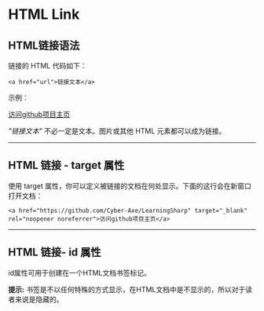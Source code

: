# HTML Link

## HTML链接语法

链接的 HTML 代码如下：

~~~
<a href="url">链接文本</a>
~~~

示例：

<a href="https://github.com/Cyber-Axe/LearningSharp/">访问github项目主页</a>

*"链接文本"* 不必一定是文本。图片或其他 HTML 元素都可以成为链接。

***



## HTML 链接 - target 属性

使用 target 属性，你可以定义被链接的文档在何处显示。下面的这行会在新窗口打开文档：

~~~
<a href="https://github.com/Cyber-Axe/LearningSharp" target="_blank" rel="noopener noreferrer">访问github项目主页</a>
~~~

***

## HTML 链接- id 属性

id属性可用于创建在一个HTML文档书签标记。

**提示:** 书签是不以任何特殊的方式显示，在HTML文档中是不显示的，所以对于读者来说是隐藏的。







